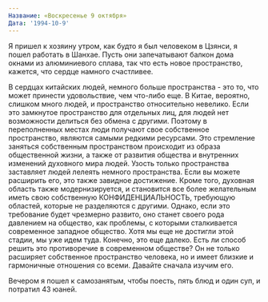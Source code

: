 ```yaml
---
Название: «Воскресенье 9 октября»
Дата: '1994-10-9'
---
```


Я пришел к хозяину утром, как будто я был человеком в Цзянси, я пошел работать в Шанхае. Пусть они запечатывают балкон дома окнами из алюминиевого сплава, так что есть новое пространство, кажется, что сердце намного счастливее.

В сердцах китайских людей, немного больше пространства - это то, что может принести удовольствие, чем что-либо еще. В Китае, вероятно, слишком много людей, и пространство относительно невелико. Если это замкнутое пространство для отдельных лиц, для людей нет возможности делиться без обмена с другими. Поэтому в переполненных местах люди получают свое собственное пространство, являются самыми редкими ресурсами. Это стремление заняться собственным пространством происходит из образа общественной жизни, а также от развития общества и внутренних изменений духовного мира людей. Узость только пространства заставляет людей лелеять немного пространства. Если вы можете расширить его, это также завидное достижение. Кроме того, духовная область также модернизируется, и становится все более желательным иметь свою собственную КОНФИДЕНЦИАЛЬНОСТЬ, требующую областей, которые не разделяются с другими. Однако, если это требование будет чрезмерно развито, оно станет своего рода давлением на общество, как проблемы, с которыми сталкивается современное западное общество. Хотя мы еще не достигли этой стадии, мы уже идем туда. Конечно, это еще далеко. Есть ли способ решить это противоречие в современном обществе? Он не только расширяет собственное пространство человека, но и имеет близкие и гармоничные отношения со всеми. Давайте сначала изучим его.

Вечером я пошел к самозанятым, чтобы поесть, пять блюд и один суп, и потратил 43 юаней.

